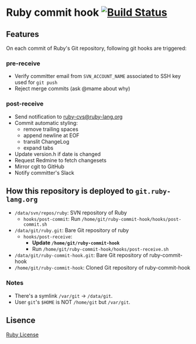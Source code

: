 # Ruby commit hook [![Build Status](https://travis-ci.com/ruby/ruby-commit-hook.svg?branch=master)](https://travis-ci.com/ruby/ruby-commit-hook)

## Features

On each commit of Ruby's Git repository, following git hooks are triggered:

### pre-receive

* Verify committer email from `SVN_ACCOUNT_NAME` associated to SSH key used for `git push`
* Reject merge commits (ask @mame about why)

### post-receive

* Send notification to ruby-cvs@ruby-lang.org
* Commit automatic styling:
  * remove trailing spaces
  * append newline at EOF
  * translit ChangeLog
  * expand tabs
* Update version.h if date is changed
* Request Redmine to fetch changesets
* Mirror cgit to GitHub
* Notify committer's Slack

## How this repository is deployed to `git.ruby-lang.org`

* `/data/svn/repos/ruby`: SVN repository of Ruby
  * `hooks/post-commit`: Run `/home/git/ruby-commit-hook/hooks/post-commit.sh`
* `/data/git/ruby.git`: Bare Git repository of ruby
  * `hooks/post-receive`:
     * **Update `/home/git/ruby-commit-hook`**
     * Run `/home/git/ruby-commit-hook/hooks/post-receive.sh`
* `/data/git/ruby-commit-hook.git`: Bare Git repository of ruby-commit-hook
* `/home/git/ruby-commit-hook`: Cloned Git repository of ruby-commit-hook

### Notes

* There's a symlink `/var/git` -> `/data/git`.
* User `git`'s `$HOME` is NOT `/home/git` but `/var/git`.

## Lisence

[Ruby License](https://www.ruby-lang.org/en/LICENSE.txt)
